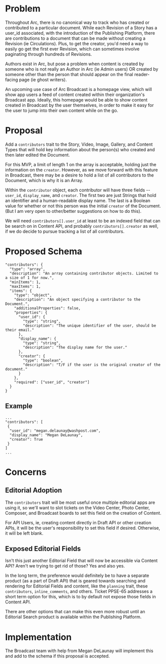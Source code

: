 
# Problem

Throughout Arc, there is no canonical way to track who has created or contributed to a particular document. While each Revision of a Story has a user_id associated, with the introduction of the Publishing Platform, there are contributions to a document that can be made without creating a Revision (ie Circulations). Plus, to get the creator, you'd need a way to easily go get the first ever Revision, which can sometimes involve paginating through hundreds of Revisions.

Authors exist in Arc, but pose a problem when content is created by someone who is not really an Author in Arc (ie Admin users) OR created by someone other than the person that should appear on the final reader-facing page (ie ghost writers).

An upcoming use case of Arc Broadcast is a homepage view, which will show app users a feed of content created within their organization's Broadcast app. Ideally, this homepage would be able to show content created in Broadcast by the user themselves, in order to make it easy for the user to jump into their own content while on the go.

# Proposal

Add a `contributors` trait to the Story, Video, Image, Gallery, and Content Types that will hold key information about the person(s) who created and then later edited the Document.

For this MVP, a limit of length 1 on the array is acceptable, holding just the information on the `creator`. However, as we move forward with this feature in Broadcast, there may be a desire to hold a list of all contributors to the Document, which is why it is an Array.

Within the `contributor` object, each contributor will have three fields -- `user_id`, `display_name`, and `creator`. The first two are just Strings that hold an identifier and a human-readable display name. The last is a Boolean value for whether or not this person was the initial `creator` of the Document. (But I am very open to other/better suggestions on how to do this).

We will need `contributors[].user_id` at least to be an indexed field that can be search on in Content API, and probably `contributors[].creator` as well, if we do decide to pursue tracking a list of all contributors.


# Proposed Schema

```
"contributors": {
  "type": "array",
  "description": "An array containing contributor objects. Limited to a size of 1 for now.",
  "minItems": 1,
  "maxItems": 1,
  "items": {
    "type": "object",
    "description": "An object specifying a contributor to the Document.",
    "additionalProperties": false,
    "properties": {
      "user_id": {
        "type": "string",
        "description": "The unique identifier of the user, should be their email."
      },
      "display_name": {
        "type": "string",
        "description": "The display name for the user."
      },
      "creator": {
        "type": "boolean",
        "description": "T/F if the user is the original creator of the document."
      }
    },
    "required": ["user_id", "creator"]
  }
}
```

## Example

```
...
"contributors": [
 {
  "user_id": "megan.delaunay@washpost.com",
  "display_name": "Megan DeLaunay",
  "creator": True
 }
]
...
```

# Concerns

## Editorial Adoption

The `contributors` trait will be most useful once multiple editorial apps are using it, so we'll want to slot tickets on the Video Center, Photo Center, Composer, and Broadcast boards to set this field on the creation of Content.

For API Users, ie, creating content directly in Draft API or other creation APIs, it will be the user's responsibility to set this field if desired. Otherwise, it will be left blank.

## Exposed Editorial Fields

Isn't this just another Editorial Field that will now be accessible via Content API? Aren't we trying to get rid of those? Yes and also yes.

In the long term, the preference would definitely be to have a separate product (as a part of Draft API) that is geared towards searching and rendering for Editorial Fields and content, like the `planning` trait, these `contributors`, `inline_comments`, and others. Ticket PPSE-65 addresses a short term option for this, which is to by default not expose those fields in Content API.

There are other options that can make this even more robust until an Editorial Search product is available within the Publishing Platform.


# Implementation

The Broadcast team with help from Megan DeLaunay will implement this and add to the schema if this proposal is accepted.
